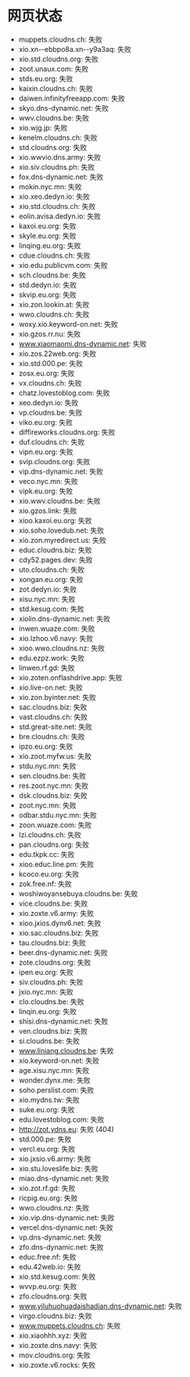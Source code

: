 # 网页状态
- muppets.cloudns.ch: 失败
- xio.xn--ebbpo8a.xn--y9a3aq: 失败
- xio.std.cloudns.org: 失败
- zoot.unaux.com: 失败
- stds.eu.org: 失败
- kaixin.cloudns.ch: 失败
- daiwen.infinityfreeapp.com: 失败
- skyo.dns-dynamic.net: 失败
- wwv.cloudns.be: 失败
- xio.wjg.jp: 失败
- kenelm.cloudns.ch: 失败
- std.cloudns.org: 失败
- xio.wwvio.dns.army: 失败
- xio.siv.cloudns.ph: 失败
- fox.dns-dynamic.net: 失败
- mokin.nyc.mn: 失败
- xio.xeo.dedyn.io: 失败
- xio.std.cloudns.ch: 失败
- eolin.avisa.dedyn.io: 失败
- kaxoi.eu.org: 失败
- skyle.eu.org: 失败
- linqing.eu.org: 失败
- cdue.cloudns.ch: 失败
- xio.edu.publicvm.com: 失败
- sch.cloudns.be: 失败
- std.dedyn.io: 失败
- skvip.eu.org: 失败
- xio.zon.lookin.at: 失败
- wwo.cloudns.ch: 失败
- woxy.xio.keyword-on.net: 失败
- xio.gzos.rr.nu: 失败
- www.xiaomaomi.dns-dynamic.net: 失败
- xio.zos.22web.org: 失败
- xio.std.000.pe: 失败
- zosx.eu.org: 失败
- vx.cloudns.ch: 失败
- chatz.lovestoblog.com: 失败
- xeo.dedyn.io: 失败
- vp.cloudns.be: 失败
- viko.eu.org: 失败
- diffireworks.cloudns.org: 失败
- duf.cloudns.ch: 失败
- vipn.eu.org: 失败
- svip.cloudns.org: 失败
- vip.dns-dynamic.net: 失败
- veco.nyc.mn: 失败
- vipk.eu.org: 失败
- xio.wwv.cloudns.be: 失败
- xio.gzos.link: 失败
- xioo.kaxoi.eu.org: 失败
- xio.soho.lovedub.net: 失败
- xio.zon.myredirect.us: 失败
- educ.cloudns.biz: 失败
- cdy52.pages.dev: 失败
- uto.cloudns.ch: 失败
- xongan.eu.org: 失败
- zot.dedyn.io: 失败
- xisu.nyc.mn: 失败
- std.kesug.com: 失败
- xiolin.dns-dynamic.net: 失败
- inwen.wuaze.com: 失败
- xio.lzhoo.v6.navy: 失败
- xioo.wwo.cloudns.nz: 失败
- edu.ezpz.work: 失败
- linwen.rf.gd: 失败
- xio.zoten.onflashdrive.app: 失败
- xio.live-on.net: 失败
- xio.zon.byinter.net: 失败
- sac.cloudns.biz: 失败
- vast.cloudns.ch: 失败
- std.great-site.net: 失败
- bre.cloudns.ch: 失败
- ipzo.eu.org: 失败
- xio.zoot.myfw.us: 失败
- stdu.nyc.mn: 失败
- sen.cloudns.be: 失败
- res.zoot.nyc.mn: 失败
- dsk.cloudns.biz: 失败
- zoot.nyc.mn: 失败
- odbar.stdu.nyc.mn: 失败
- zoon.wuaze.com: 失败
- lzi.cloudns.ch: 失败
- pan.cloudns.org: 失败
- edu.tkpk.cc: 失败
- xioo.educ.line.pm: 失败
- kcoco.eu.org: 失败
- zok.free.nf: 失败
- woshiwoyansebuya.cloudns.be: 失败
- vice.cloudns.be: 失败
- xio.zoxte.v6.army: 失败
- xioo.jxios.dynv6.net: 失败
- xio.sac.cloudns.biz: 失败
- tau.cloudns.biz: 失败
- beer.dns-dynamic.net: 失败
- zote.cloudns.org: 失败
- ipen.eu.org: 失败
- siv.cloudns.ph: 失败
- jxio.nyc.mn: 失败
- clo.cloudns.be: 失败
- linqin.eu.org: 失败
- shisi.dns-dynamic.net: 失败
- ven.cloudns.biz: 失败
- si.cloudns.be: 失败
- www.liniang.cloudns.be: 失败
- xio.keyword-on.net: 失败
- age.xisu.nyc.mn: 失败
- wonder.dynx.me: 失败
- soho.perslist.com: 失败
- xio.mydns.tw: 失败
- suke.eu.org: 失败
- edu.lovestoblog.com: 失败
- http://zot.ydns.eu: 失败 (404)
- std.000.pe: 失败
- vercl.eu.org: 失败
- xio.jxsio.v6.army: 失败
- xio.stu.loveslife.biz: 失败
- miao.dns-dynamic.net: 失败
- xio.zot.rf.gd: 失败
- ricpig.eu.org: 失败
- wwo.cloudns.nz: 失败
- xio.vip.dns-dynamic.net: 失败
- vercel.dns-dynamic.net: 失败
- vp.dns-dynamic.net: 失败
- zfo.dns-dynamic.net: 失败
- educ.free.nf: 失败
- edu.42web.io: 失败
- xio.std.kesug.com: 失败
- wvvp.eu.org: 失败
- zfo.cloudns.org: 失败
- www.yiluhuohuadaishadian.dns-dynamic.net: 失败
- virgo.cloudns.biz: 失败
- www.muppets.cloudns.ch: 失败
- xio.xiaohhh.xyz: 失败
- xio.zoxte.dns.navy: 失败
- mov.cloudns.org: 失败
- xio.zoxte.v6.rocks: 失败
